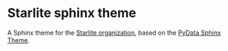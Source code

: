 # Starlite sphinx theme

A Sphinx theme for the [Starlite organization](https://github.com/starlite-api), based on the
[PyData Sphinx Theme](https://github.com/pydata/pydata-sphinx-theme).

